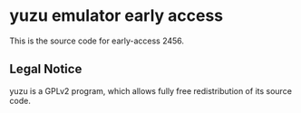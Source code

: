yuzu emulator early access
=============

This is the source code for early-access 2456.

## Legal Notice

yuzu is a GPLv2 program, which allows fully free redistribution of its source code.